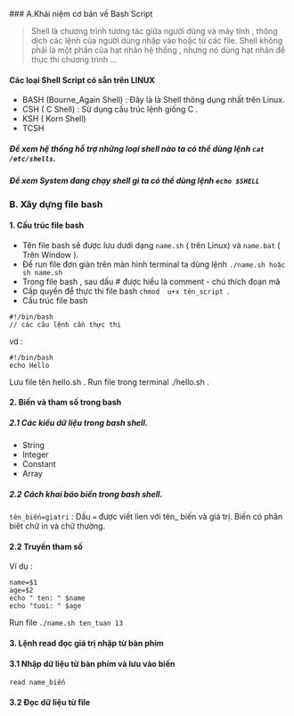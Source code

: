 ﻿﻿﻿﻿### A.Khái niệm cơ bản về Bash Script> Shell là chương trình tương tác giữa người dùng và máy tính , thông dịch các lệnh của người dùng nhập vào hoặc từ các file. Shell không phải là một phần của hạt nhân hệ thống , nhưng nó dùng hạt nhân để thực thi chương trình ...#### Các loại Shell Script có sẵn trên LINUX- BASH (Bourne_Again Shell) : Đây là là Shell thông dụng nhất trên Linux.- CSH ( C Shell) : Sử dụng cấu trúc lệnh giống C .- KSH ( Korn Shell) - TCSH##### Để xem hệ thống hỗ trợ những loại shell nào ta có thể dùng lệnh ` cat /etc/shells `.##### Để xem System đang chạy shell gì ta có thể dùng lệnh  `echo $SHELL`### B. Xây dựng file bash #### 1. Cấu trúc file bash - Tên file bash sẽ được lưu dưới dạng `name.sh` ( trên Linux) và `name.bat` ( Trên Window ).- Để run file đơn giản trên màn hình terminal  ta dùng lệnh  `./name.sh hoặc sh name.sh`- Trong file bash , sau dấu # được hiểu là comment - chú thích đoạn mã - Cấp quyền để thực thi file bash `chmod  u+x tên_script `.- Cấu trúc file bash```#!/bin/bash // các câu lệnh cần thực thi ```vd :```#!/bin/bashecho Hello```Lưu file tên hello.sh . Run file trong terminal ./hello.sh .#### 2. Biến và tham số trong bash ##### 2.1 Các kiểu dữ liệu trong bash shell.- String- Integer- Constant - Array ##### 2.2 Cách khai báo biến trong bash shell. ` tên_biến=giatri ` : Dấu `=` được viết lien với tên_ biến và giá trị. Biến có phân biêt chữ in và chữ thường.#### 2.2 Truyền tham số Ví dụ :```name=$1age=$2echo " ten: " $nameecho "tuoi: " $age```Run file ` ./name.sh ten_tuan 13 ` #### 3. Lệnh read đọc giá trị nhập từ bàn phím#### 3.1 Nhập dữ liệu từ bàn phím và lưu vào biến` read name_biến `#### 3.2 Đọc dữ liệu từ file 